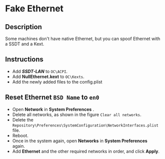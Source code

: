 # Fake Ethernet

## Description

Some machines don't have native Ethernet, but you can spoof Ethernet with a SSDT and a Kext. 

## Instructions

- Add ***SSDT-LAN*** to `OC\ACPI`.
- Add **NullEthernet.kext** to `OC\Kexts`.
- Add the newly added files to the config.plist

## Reset Ethernet `BSD Name` to `en0`

- Open **Network** in **System Preferences** .
- Delete all networks, as shown in the figure `Clear all networks`.
- Delete the `Repository\Preferences\SystemConfiguration\NetworkInterfaces.plist` file.
- Reboot.
- Once in the system again, open **Networks** in **System Preferences** again.
- Add **Ethernet** and the other required networks in order, and click **Apply**.